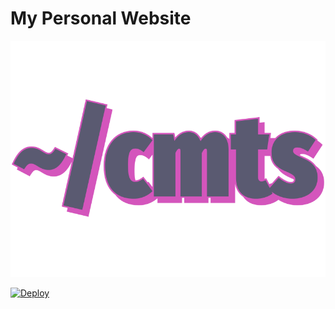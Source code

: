 # My Personal Website

<p align="center">
  <a href="https://caiomts.github.io/"><img src="https://raw.githubusercontent.com/caiomts/caiomts.github.io/main/docs/img/logo.png" alt="caiomts"></a>
</p>


<a href="https://github.com/caiomts/caiomts.github.io/actions?query=workflow%3ADeploy" target="_blank">
    <img src="https://github.com/caiomts/caiomts.github.io/actions/workflows/ci.yml/badge.svg" alt="Deploy">
</a>


